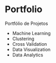 # Portfolio
Portfólio de Projetos 
- Machine Learning
- Clustering
- Cross Validation
- Data Visualization
- Data Analytics
